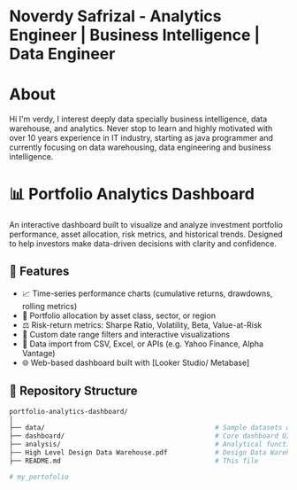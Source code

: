 # Noverdy Safrizal - Analytics Engineer | Business Intelligence | Data Engineer

# About
Hi I'm verdy, I interest deeply data specially business intelligence, data warehouse, and analytics. Never stop to learn and highly motivated with over 10 years experience in IT industry, starting as java programmer and currently focusing on data warehousing, data engineering and business intelligence.

# 📊 Portfolio Analytics Dashboard

An interactive dashboard built to visualize and analyze investment portfolio performance, asset allocation, risk metrics, and historical trends. Designed to help investors make data-driven decisions with clarity and confidence.

## 🚀 Features

- 📈 Time-series performance charts (cumulative returns, drawdowns, rolling metrics)
- 🧮 Portfolio allocation by asset class, sector, or region
- ⚖️ Risk-return metrics: Sharpe Ratio, Volatility, Beta, Value-at-Risk
- 📅 Custom date range filters and interactive visualizations
- 💾 Data import from CSV, Excel, or APIs (e.g. Yahoo Finance, Alpha Vantage)
- 🌐 Web-based dashboard built with [Looker Studio/ Metabase]

## 📂 Repository Structure

```bash
portfolio-analytics-dashboard/
│
├── data/                                           # Sample datasets or data loader scripts
├── dashboard/                                      # Core dashboard UI and logic
├── analysis/                                       # Analytical functions and utilities
├── High Level Design Data Warehouse.pdf            # Design Data Warehouse
├── README.md                                       # This file

# my_portofolio

